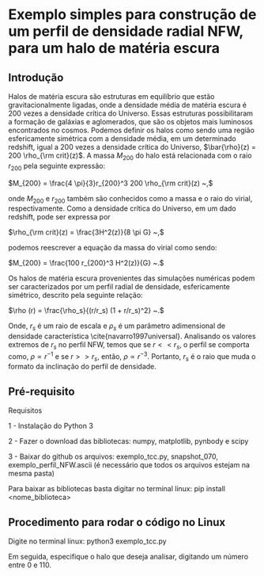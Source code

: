 # Exemplo simples para construção de um perfil de densidade radial NFW, para um halo de matéria escura

## Introdução
Halos de matéria escura são estruturas em equilíbrio que estão gravitacionalmente ligadas, onde a densidade média de matéria escura é $200$ vezes a densidade crítica do Universo. Essas estruturas possibilitaram a formação de galáxias e aglomerados, que são os objetos mais luminosos encontrados no cosmos.
Podemos definir os halos como sendo uma região esfericamente simétrica com a densidade média, em um determinado redshift, igual a $200$ vezes a densidade crítica do Universo, $\bar{\rho}(z) = 200 \rho_{\rm crit}(z)$. A massa $M_{200}$ do halo está relacionada com o raio $r_{200}$ pela seguinte expressão:

$M_{200} = \frac{4 \pi}{3}r_{200}^3 200 \rho_{\rm crit}(z) ~,$

onde $M_{200}$ e $r_{200}$ também são conhecidos como a massa e o raio do virial, respectivamente. Como a densidade crítica do Universo, em um dado redshift, pode ser expressa por 

$\rho_{\rm crit}(z) = \frac{3H^2(z)}{8 \pi G} ~,$    

podemos reescrever a equação da massa do virial como sendo:

$M_{200} = \frac{100 r_{200}^3 H^2(z)}{G} ~.$


Os halos de matéria escura provenientes das simulações numéricas podem ser caracterizados por um perfil radial de densidade, esfericamente simétrico, descrito pela seguinte relação:

$\rho (r) = \frac{\rho_s}{(r/r_s) (1 + r/r_s)^2} ~.$  

Onde, $r_s$ é um raio de escala e $\rho_s$ é um parâmetro adimensional de densidade característica \cite{navarro1997universal}. Analisando os valores extremos de $r_s$ no perfil NFW, temos que se $r << r_s$, o perfil se comporta como, $\rho \propto r^{-1}$ e se $r >> r_s$, então, $\rho \propto r^{-3}$. Portanto, $r_s$ é o raio que muda o formato da inclinação do perfil de densidade. 

## Pré-requisito
Requisitos

1 - Instalação do Python 3

2 - Fazer o download das bibliotecas: numpy, matplotlib, pynbody e scipy

3 - Baixar do github os arquivos: exemplo_tcc.py, snapshot_070, exemplo_perfil_NFW.ascii (é necessário que todos os arquivos estejam na mesma pasta)

Para baixar as bibliotecas basta digitar no terminal linux: pip install <nome_biblioteca>

## Procedimento para rodar o código no Linux
Digite no terminal linux: python3 exemplo_tcc.py

Em seguida, especifique o halo que deseja analisar, digitando um número entre 0 e 110.

